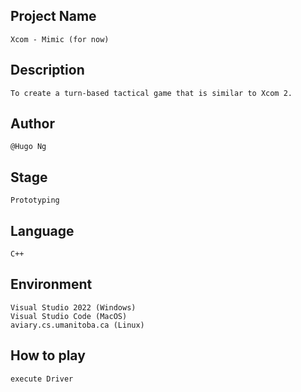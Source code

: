 ## Project Name
    Xcom - Mimic (for now)
## Description
    To create a turn-based tactical game that is similar to Xcom 2.
## Author
    @Hugo Ng
## Stage
    Prototyping
## Language
    C++
## Environment
    Visual Studio 2022 (Windows)
    Visual Studio Code (MacOS)
    aviary.cs.umanitoba.ca (Linux)
## How to play
    execute Driver
